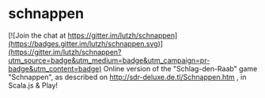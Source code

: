 # schnappen

[![Join the chat at https://gitter.im/lutzh/schnappen](https://badges.gitter.im/lutzh/schnappen.svg)](https://gitter.im/lutzh/schnappen?utm_source=badge&utm_medium=badge&utm_campaign=pr-badge&utm_content=badge)
Online version of the "Schlag-den-Raab" game "Schnappen", as described on http://sdr-deluxe.de.tl/Schnappen.htm , in Scala.js &amp; Play!
